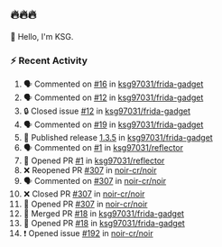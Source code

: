 ## 🔥🔥🔥
👋 Hello, I'm KSG.  

### ⚡ Recent Activity
<!--START_SECTION:activity-->
1. 🗣 Commented on [#16](https://github.com/ksg97031/frida-gadget/issues/16#issuecomment-2179196058) in [ksg97031/frida-gadget](https://github.com/ksg97031/frida-gadget)
2. 🗣 Commented on [#12](https://github.com/ksg97031/frida-gadget/issues/12#issuecomment-2179180990) in [ksg97031/frida-gadget](https://github.com/ksg97031/frida-gadget)
3. 🔒 Closed issue [#12](https://github.com/ksg97031/frida-gadget/issues/12) in [ksg97031/frida-gadget](https://github.com/ksg97031/frida-gadget)
4. 🗣 Commented on [#19](https://github.com/ksg97031/frida-gadget/issues/19#issuecomment-2155297913) in [ksg97031/frida-gadget](https://github.com/ksg97031/frida-gadget)
5. 🚀 Published release [1.3.5](https://github.com/ksg97031/frida-gadget/releases/tag/1.3.5) in [ksg97031/frida-gadget](https://github.com/ksg97031/frida-gadget)
6. 🗣 Commented on [#1](https://github.com/ksg97031/reflector/pull/1#issuecomment-2134687732) in [ksg97031/reflector](https://github.com/ksg97031/reflector)
7. 💪 Opened PR [#1](https://github.com/ksg97031/reflector/pull/1) in [ksg97031/reflector](https://github.com/ksg97031/reflector)
8. ❌ Reopened PR [#307](https://github.com/noir-cr/noir/pull/307) in [noir-cr/noir](https://github.com/noir-cr/noir)
9. 🗣 Commented on [#307](https://github.com/noir-cr/noir/pull/307#issuecomment-2132045963) in [noir-cr/noir](https://github.com/noir-cr/noir)
10. ❌ Closed PR [#307](https://github.com/noir-cr/noir/pull/307) in [noir-cr/noir](https://github.com/noir-cr/noir)
11. 💪 Opened PR [#307](https://github.com/noir-cr/noir/pull/307) in [noir-cr/noir](https://github.com/noir-cr/noir)
12. 🎉 Merged PR [#18](https://github.com/ksg97031/frida-gadget/pull/18) in [ksg97031/frida-gadget](https://github.com/ksg97031/frida-gadget)
13. 💪 Opened PR [#18](https://github.com/ksg97031/frida-gadget/pull/18) in [ksg97031/frida-gadget](https://github.com/ksg97031/frida-gadget)
14. ❗ Opened issue [#192](https://github.com/noir-cr/noir/issues/192) in [noir-cr/noir](https://github.com/noir-cr/noir)
<!--END_SECTION:activity-->

